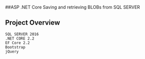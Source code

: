 ##ASP .NET Core Saving and retrieving BLOBs from SQL SERVER

## Project Overview
```
SQL SERVER 2016
.NET CORE 2.2
EF Core 2.2
Bootstrap
jQuery
```
